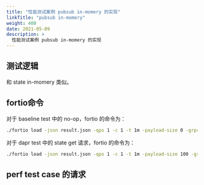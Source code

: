 ```yaml
---
title: "性能测试案例 pubsub in-momery 的实现"
linkTitle: "pubsub in-momery"
weight: 400
date: 2021-05-09
description: >
  性能测试案例 pubsub in-momery 的实现
---
```




## 测试逻辑

和 state in-momery 类似。

## fortio命令

对于 baseline test 中的 no-op，fortio 的命令为：

```bash
./fortio load -json result.json -qps 1 -c 1 -t 1m -payload-size 0 -grpc -dapr capability=pubsub,target=noop http://localhost:50001/
```

对于 dapr test 中的 state get 请求，fortio 的命令为：

```bash
./fortio load -json result.json -qps 1 -c 1 -t 1m -payload-size 100 -grpc --dapr capability=pubsub,target=dapr,method=publish,store=inmemorypubsub,topic=topic123,contenttype=text/plain http://127.0.0.1:50001
```

## perf test case 的请求

